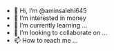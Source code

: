 - 👋 Hi, I’m @aminsalehi645
- 👀 I’m interested in money
- 🌱 I’m currently learning ...
- 💞️ I’m looking to collaborate on ...
- 📫 How to reach me ...

<!---
aminsalehi645/aminsalehi645 is a ✨ special ✨ repository because its `README.md` (this file) appears on your GitHub profile.
You can click the Preview link to take a look at your changes.
--->
